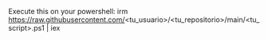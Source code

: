 Execute this on your powershell:
irm https://raw.githubusercontent.com/<tu_usuario>/<tu_repositorio>/main/<tu_script>.ps1 | iex
